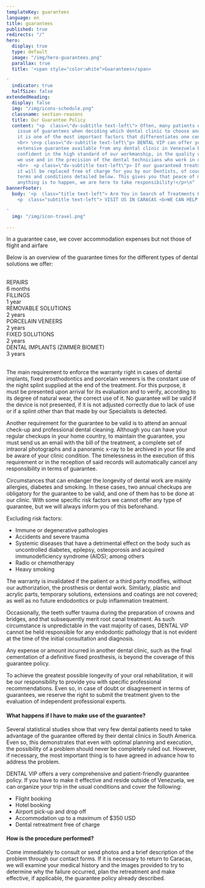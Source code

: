 ```yaml
---
templateKey: guarantees
language: en
title: guarantees
published: true
redirects: "/"
hero:
  display: true
  type: default
  image: "/img/hero-guarantees.png"
  parallax: true
  title: '<span style="color:white">Guarantees</span>

'
  indicator: true
  halfSize: false
extendedHeading:
  display: false
  img: "/img/icons-schedule.png"
  classname: section-reasons
  title: Our Guarantee Policy
  content: "<p  class=\"dv-subtitle text-left\"> Often, many patients overlook the
    issue of guarantees when deciding which dental clinic to choose and, at our discretion;
    it is one of the most important factors that differentiates one center from another.</p>\n
    <br> \n<p class=\"dv-subtitle text-left\"p> DENTAL VIP can offer you the most
    extensive guarantee available from any dental clinic in Venezuela because we are
    confident in the high standard of our workmanship, in the quality of the materials
    we use and in the precision of the dental technicians who work in our master laboratory.</p>
    <br>  <p class=\"dv-subtitle text-left\"p> If our guaranteed treatment fails structurally,
    it will be replaced free of charge for you by our Dentists, of course, under the
    terms and conditions detailed below. This gives you that peace of mind that if
    anything is to happen, we are here to take responsibility!</p>\n"
bannerFooter:
  body: '<p  class="title text-left"> Are You in Search of Treatments Highly Specialized?</p>
    <p  class="subtitle text-left"> VISIT US IN CARACAS <b>WE CAN HELP YOU!</b> </p>

'
  img: "/img/icon-travel.png"

---
```

<div class="green message"> In a guarantee case, we cover accommodation expenses but not those of flight and airfare </div> <p> Below is an overview of the guarantee times for the different types of dental solutions we offer: </p> <br> <div class="percentaje"> <div class="progress-bar"> <span class="progress-bar-fill" style="width: 17%;"></span> </div> <div class="title">REPAIRS</div> <div class="time">6 months</div> </div> <div class="percentaje"> <div class="progress-bar"> <span class="progress-bar-fill" style="width: 34%;"></span> </div> <div class="title">FILLINGS</div> <div class="time">1 year</div> </div> <div class="percentaje"> <div class="progress-bar"> <span class="progress-bar-fill" style="width: 68%;"></span> </div> <div class="title">REMOVABLE SOLUTIONS</div> <div class="time">2 years</div> </div> <div class="percentaje"> <div class="progress-bar"> <span class="progress-bar-fill" style="width: 68%;"></span> </div> <div class="title">PORCELAIN VENEERS</div> <div class="time">2 years</div> </div> <div class="percentaje"> <div class="progress-bar"> <span class="progress-bar-fill" style="width: 68%;"></span> </div> <div class="title">FIXED SOLUTIONS</div> <div class="time">2 years</div> </div> <div class="percentaje"> <div class="progress-bar"> <span class="progress-bar-fill" style="width: 100%;"></span> </div> <div class="title">DENTAL IMPLANTS (ZIMMER BIOMET)</div> <div class="time">3 years</div> </div> <br> <p> The main requirement to enforce the warranty right in cases of dental implants, fixed prosthodontics and porcelain veneers is the constant use of the night splint supplied at the end of the treatment. For this purpose, it must be presented upon arrival for its evaluation and to verify, according to its degree of natural wear, the correct use of it. No guarantee will be valid if the device is not presented, if it is not adjusted correctly due to lack of use or if a splint other than that made by our Specialists is detected. </p> <p> Another requirement for the guarantee to be valid is to attend an annual check-up and professional dental cleaning. Although you can have your regular checkups in your home country, to maintain the guarantee, you must send us an email with the bill of the treatment, a complete set of intraoral photographs and a panoramic x-ray to be archived in your file and be aware of your clinic condition. The timelessness in the execution of this requirement or in the reception of said records will automatically cancel any responsibility in terms of guarantee. </p> <p> Circumstances that can endanger the longevity of dental work are mainly allergies, diabetes and smoking. In these cases, two annual checkups are obligatory for the guarantee to be valid, and one of them has to be done at our clinic. With some specific risk factors we cannot offer any type of guarantee, but we will always inform you of this beforehand. </p> <div class="message red"> Excluding risk factors: <ul> <li>Immune or degenerative pathologies</li> <li>Accidents and severe trauma</li> <li>Systemic diseases that have a detrimental effect on the body such as uncontrolled diabetes, epilepsy, osteoporosis and acquired immunodeficiency syndrome (AIDS); among others</li> <li>Radio or chemotherapy</li> <li>Heavy smoking</li> </ul> </div> <p> The warranty is invalidated if the patient or a third party modifies, without our authorization, the prosthesis or dental work. Similarly, plastic and acrylic parts, temporary solutions, extensions and coatings are not covered; as well as no future endodontics or pulp inflammation treatment. </p> <p> Occasionally, the teeth suffer trauma during the preparation of crowns and bridges, and that subsequently merit root canal treatment. As such circumstance is unpredictable in the vast majority of cases, DENTAL VIP cannot be held responsible for any endodontic pathology that is not evident at the time of the initial consultation and diagnosis. </p> <p> Any expense or amount incurred in another dental clinic, such as the final cementation of a definitive fixed prosthesis, is beyond the coverage of this guarantee policy. </p> <p> To achieve the greatest possible longevity of your oral rehabilitation, it will be our responsibility to provide you with specific professional recommendations. Even so, in case of doubt or disagreement in terms of guarantees, we reserve the right to submit the treatment given to the evaluation of independent professional experts. </p> <h4> What happens if I have to make use of the guarantee? </h4> <p> Several statistical studies show that very few dental patients need to take advantage of the guarantee offered by their dental clinics in South America. Even so, this demonstrates that even with optimal planning and execution, the possibility of a problem should never be completely ruled out. However, if necessary, the most important thing is to have agreed in advance how to address the problem. </p> <p> DENTAL VIP offers a very comprehensive and patient-friendly guarantee policy. If you have to make it effective and reside outside of Venezuela, we can organize your trip in the usual conditions and cover the following: </p> <ul class="check-list"> <li> <i class="icon-check circle"></i> Flight booking </li> <li> <i class="icon-check circle"></i> Hotel booking </li> <li> <i class="icon-check circle"></i> Airport pick-up and drop off </li> <li> <i class="icon-check circle"></i> Accommodation up to a maximum of $350 USD </li> <li> <i class="icon-check circle"></i> Dental retreatment free of charge </li> </ul> <h4> How is the procedure performed? </h4> <p> Come immediately to consult or send photos and a brief description of the problem through our contact forms. If it is necessary to return to Caracas, we will examine your medical history and the images provided to try to determine why the failure occurred, plan the retreatment and make effective, if applicable, the guarantee policy already described. </p>